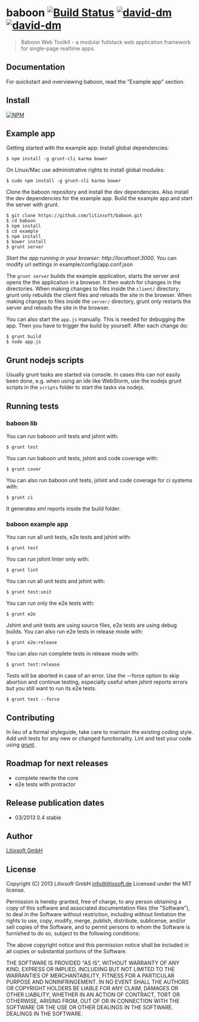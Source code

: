 # baboon [![Build Status](https://travis-ci.org/litixsoft/baboon.png?branch=master)](https://travis-ci.org/litixsoft/baboon) [![david-dm](https://david-dm.org/litixsoft/baboon.png)](https://david-dm.org/litixsoft/baboon/) [![david-dm](https://david-dm.org/litixsoft/baboon/dev-status.png)](https://david-dm.org/litixsoft/baboon#info=devDependencies&view=table)

> Baboon Web Toolkit - a modular fullstack web application framework for single-page realtime apps.

## Documentation
For quickstart and overviewing baboon, read the "Example app" section.

## Install
[![NPM](https://nodei.co/npm/baboon.png??downloads=true&stars=true)](https://nodei.co/npm/baboon/)

## Example app
Getting started with the example app:
Install global dependencies:

    $ npm install -g grunt-cli karma bower

On Linux/Mac use administrative rights to install global modules:

    $ sudo npm install -g grunt-cli karma bower

Clone the baboon repository and install the dev dependencies. Also install the dev dependencies for the example app. Build the example app and start the server with grunt.

    $ git clone https://github.com/litixsoft/baboon.git
    $ cd baboon
    $ npm install
    $ cd example
    $ npm install
    $ bower install
    $ grunt server

*Start the app running in your browser: http://localhost:3000*. You can modify url settings in example/config/app.conf.json

The `grunt server` builds the example application, starts the server and opens the the application in a browser. It then watch for changes in the directories. When making changes to files inside the `client/` directory, grunt only rebuilds the client files and reloads the site in the browser. When making changes to files inside the `server/` directory, grunt only restarts the server and reloads the site in the browser.

You can also start the `app.js` manually. This is needed for debugging the app. Then you have to trigger the build by yourself. After each change do:

    $ grunt build
    $ node app.js

## Grunt nodejs scripts
Usually grunt tasks are started via console. In cases this can not easily been done, e.g. when using an ide like WebStorm, use the nodejs grunt scripts in the `scripts` folder to start the tasks via nodejs.

## Running tests
### baboon lib
You can run baboon unit tests and jshint with:

    $ grunt test

You can run baboon unit tests, jshint and code coverage with:

    $ grunt cover

You can also run baboon unit tests, jshint and code coverage for ci systems with:

    $ grunt ci

It generates xml reports inside the build folder.

### baboon example app
You can run all unit tests, e2e tests and jshint with:

    $ grunt test

You can run jshint linter only with:

    $ grunt lint

You can run all unit tests and jshint with:

    $ grunt test:unit

You can run only the e2e tests with:

    $ grunt e2e

Jshint and unit tests are using source files, e2e tests are using debug builds. You can also run e2e tests in release mode with:

    $ grunt e2e:release

You can also run complete tests in release mode with:

    $ grunt test:release

Tests will be aborted in case of an error. Use the --force option to skip abortion and continue testing, especially useful when jshint reports errors but you still want to run its e2e tests.

    $ grunt test --force

## Contributing
In lieu of a formal styleguide, take care to maintain the existing coding style. Add unit tests for any new or changed functionality. Lint and test your code using [grunt](http://gruntjs.com/).

## Roadmap for next releases
* complete rewrite the core
* e2e tests with protractor

## Release publication dates
* 03/2013 0.4 stable

## Author
[Litixsoft GmbH](http://www.litixsoft.de)

## License
Copyright (C) 2013 Litixsoft GmbH <info@litixsoft.de>
Licensed under the MIT license.

Permission is hereby granted, free of charge, to any person obtaining a copy
of this software and associated documentation files (the "Software"), to deal
in the Software without restriction, including without limitation the rights
to use, copy, modify, merge, publish, distribute, sublicense, and/or sell
copies of the Software, and to permit persons to whom the Software is
furnished to do so, subject to the following conditions:

The above copyright notice and this permission notice shall be included in
all copies or substantial portions of the Software.

THE SOFTWARE IS PROVIDED "AS IS", WITHOUT WARRANTY OF ANY KIND, EXPRESS OR
IMPLIED, INCLUDING BUT NOT LIMITED TO THE WARRANTIES OF MERCHANTABILITY,
FITNESS FOR A PARTICULAR PURPOSE AND NONINFRINGEMENT. IN NO EVENT SHALL THE
AUTHORS OR COPYRIGHT HOLDERS BE LIABLE FOR ANY CLAIM, DAMAGES OR OTHER
LIABILITY, WHETHER IN AN ACTION OF CONTRACT, TORT OR OTHERWISE, ARISING FROM,
OUT OF OR IN CONNECTION WITH THE SOFTWARE OR THE USE OR OTHER DEALINGS IN
THE SOFTWARE. DEALINGS IN THE SOFTWARE.
